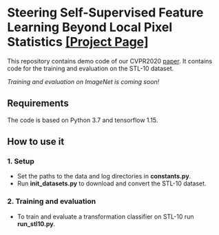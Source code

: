 # Steering Self-Supervised Feature Learning Beyond Local Pixel Statistics [[Project Page]](https://sjenni.github.io/LCI/) 

This repository contains demo code of our CVPR2020 [paper](https://arxiv.org/abs/2004.02331). 
It contains code for the training and evaluation on the STL-10 dataset. 

*Training and evaluation on ImageNet is coming soon!*

## Requirements
The code is based on Python 3.7 and tensorflow 1.15.

## How to use it

### 1. Setup

- Set the paths to the data and log directories in **constants.py**.
- Run **init_datasets.py** to download and convert the STL-10 dataset.

### 2. Training and evaluation 

- To train and evaluate a transformation classifier on STL-10 run **run_stl10.py**.


